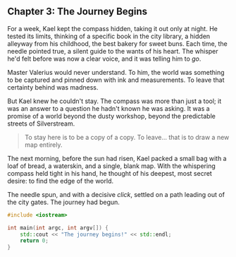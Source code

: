 ## Chapter 3: The Journey Begins

For a week, Kael kept the compass hidden, taking it out only at night. He tested its limits, thinking of a specific book in the city library, a hidden alleyway from his childhood, the best bakery for sweet buns. Each time, the needle pointed true, a silent guide to the wants of his heart. The whisper he'd felt before was now a clear voice, and it was telling him to *go*.

Master Valerius would never understand. To him, the world was something to be captured and pinned down with ink and measurements. To leave that certainty behind was madness.

But Kael knew he couldn't stay. The compass was more than just a tool; it was an answer to a question he hadn't known he was asking. It was a promise of a world beyond the dusty workshop, beyond the predictable streets of Silverstream.

> To stay here is to be a copy of a copy. To leave... that is to draw a new map entirely.

The next morning, before the sun had risen, Kael packed a small bag with a loaf of bread, a waterskin, and a single, blank map. With the whispering compass held tight in his hand, he thought of his deepest, most secret desire: to find the edge of the world.

The needle spun, and with a decisive *click*, settled on a path leading out of the city gates. The journey had begun.

```cpp
#include <iostream>

int main(int argc, int argv[]) {
    std::cout << "The journey begins!" << std::endl;
    return 0;
}
```
